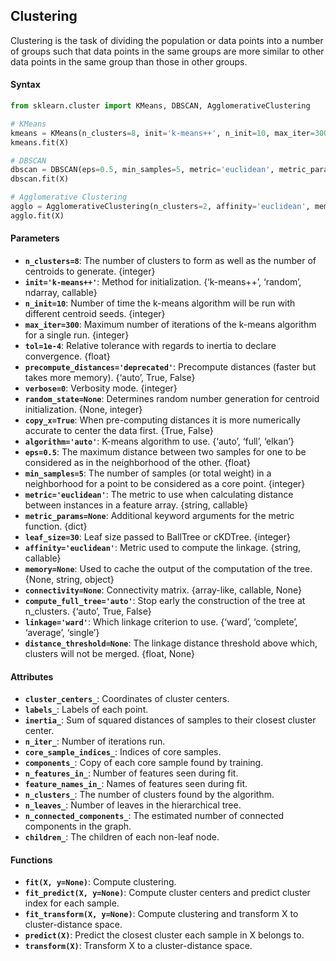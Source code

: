 ## Clustering
Clustering is the task of dividing the population or data points into a number of groups such that data points in the same groups are more similar to other data points in the same group than those in other groups.

#### Syntax

```python
from sklearn.cluster import KMeans, DBSCAN, AgglomerativeClustering

# KMeans
kmeans = KMeans(n_clusters=8, init='k-means++', n_init=10, max_iter=300, tol=1e-4, precompute_distances='deprecated', verbose=0, random_state=None, copy_x=True, algorithm='auto')
kmeans.fit(X)

# DBSCAN
dbscan = DBSCAN(eps=0.5, min_samples=5, metric='euclidean', metric_params=None, algorithm='auto', leaf_size=30, p=None, n_jobs=None)
dbscan.fit(X)

# Agglomerative Clustering
agglo = AgglomerativeClustering(n_clusters=2, affinity='euclidean', memory=None, connectivity=None, compute_full_tree='auto', linkage='ward', distance_threshold=None)
agglo.fit(X)
```

#### Parameters
- **`n_clusters=8`**: The number of clusters to form as well as the number of centroids to generate. {integer}
- **`init='k-means++'`**: Method for initialization. {‘k-means++’, ‘random’, ndarray, callable}
- **`n_init=10`**: Number of time the k-means algorithm will be run with different centroid seeds. {integer}
- **`max_iter=300`**: Maximum number of iterations of the k-means algorithm for a single run. {integer}
- **`tol=1e-4`**: Relative tolerance with regards to inertia to declare convergence. {float}
- **`precompute_distances='deprecated'`**: Precompute distances (faster but takes more memory). {‘auto’, True, False}
- **`verbose=0`**: Verbosity mode. {integer}
- **`random_state=None`**: Determines random number generation for centroid initialization. {None, integer}
- **`copy_x=True`**: When pre-computing distances it is more numerically accurate to center the data first. {True, False}
- **`algorithm='auto'`**: K-means algorithm to use. {‘auto’, ‘full’, ‘elkan’}
- **`eps=0.5`**: The maximum distance between two samples for one to be considered as in the neighborhood of the other. {float}
- **`min_samples=5`**: The number of samples (or total weight) in a neighborhood for a point to be considered as a core point. {integer}
- **`metric='euclidean'`**: The metric to use when calculating distance between instances in a feature array. {string, callable}
- **`metric_params=None`**: Additional keyword arguments for the metric function. {dict}
- **`leaf_size=30`**: Leaf size passed to BallTree or cKDTree. {integer}
- **`affinity='euclidean'`**: Metric used to compute the linkage. {string, callable}
- **`memory=None`**: Used to cache the output of the computation of the tree. {None, string, object}
- **`connectivity=None`**: Connectivity matrix. {array-like, callable, None}
- **`compute_full_tree='auto'`**: Stop early the construction of the tree at n_clusters. {‘auto’, True, False}
- **`linkage='ward'`**: Which linkage criterion to use. {‘ward’, ‘complete’, ‘average’, ‘single’}
- **`distance_threshold=None`**: The linkage distance threshold above which, clusters will not be merged. {float, None}

#### Attributes
- **`cluster_centers_`**: Coordinates of cluster centers.
- **`labels_`**: Labels of each point.
- **`inertia_`**: Sum of squared distances of samples to their closest cluster center.
- **`n_iter_`**: Number of iterations run.
- **`core_sample_indices_`**: Indices of core samples.
- **`components_`**: Copy of each core sample found by training.
- **`n_features_in_`**: Number of features seen during fit.
- **`feature_names_in_`**: Names of features seen during fit.
- **`n_clusters_`**: The number of clusters found by the algorithm.
- **`n_leaves_`**: Number of leaves in the hierarchical tree.
- **`n_connected_components_`**: The estimated number of connected components in the graph.
- **`children_`**: The children of each non-leaf node.

#### Functions
- **`fit(X, y=None)`**: Compute clustering.
- **`fit_predict(X, y=None)`**: Compute cluster centers and predict cluster index for each sample.
- **`fit_transform(X, y=None)`**: Compute clustering and transform X to cluster-distance space.
- **`predict(X)`**: Predict the closest cluster each sample in X belongs to.
- **`transform(X)`**: Transform X to a cluster-distance space.